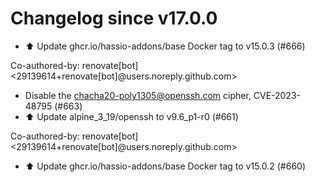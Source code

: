 # Changelog since v17.0.0
- ⬆️ Update ghcr.io/hassio-addons/base Docker tag to v15.0.3 (#666)

Co-authored-by: renovate[bot] <29139614+renovate[bot]@users.noreply.github.com> 
- Disable the chacha20-poly1305@openssh.com cipher, CVE-2023-48795 (#663) 
- ⬆️ Update alpine_3_19/openssh to v9.6_p1-r0 (#661)

Co-authored-by: renovate[bot] <29139614+renovate[bot]@users.noreply.github.com> 
- ⬆️ Update ghcr.io/hassio-addons/base Docker tag to v15.0.2 (#660) 
